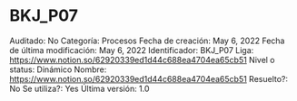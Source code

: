 # BKJ_P07

Auditado: No
Categoría: Procesos
Fecha de creación: May 6, 2022
Fecha de última modificación: May 6, 2022
Identificador: BKJ_P07
Liga: https://www.notion.so/62920339ed1d44c688ea4704ea65cb51 
Nivel o status: Dinámico
Nombre: https://www.notion.so/62920339ed1d44c688ea4704ea65cb51 
Resuelto?: No
Se utiliza?: Yes
Última versión: 1.0